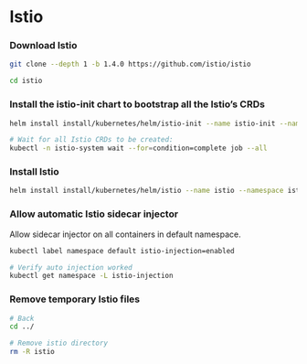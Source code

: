 # Istio

### Download Istio

```bash
git clone --depth 1 -b 1.4.0 https://github.com/istio/istio

cd istio
```

### Install the istio-init chart to bootstrap all the Istio’s CRDs

```bash
helm install install/kubernetes/helm/istio-init --name istio-init --namespace istio-system

# Wait for all Istio CRDs to be created:
kubectl -n istio-system wait --for=condition=complete job --all
```

### Install Istio

```bash
helm install install/kubernetes/helm/istio --name istio --namespace istio-system
```

### Allow automatic Istio sidecar injector 

Allow sidecar injector on all containers in default namespace.

```bash
kubectl label namespace default istio-injection=enabled

# Verify auto injection worked
kubectl get namespace -L istio-injection
```

### Remove temporary Istio files

```bash
# Back
cd ../

# Remove istio directory
rm -R istio
```



